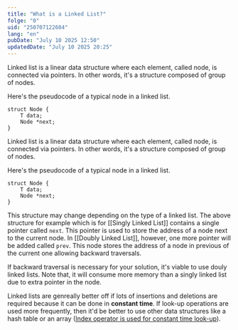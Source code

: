 ```yaml
---
title: "What is a Linked List?"
folge: "0"
uid: "250707122604"
lang: "en"
pubDate: "July 10 2025 12:50"
updatedDate: "July 10 2025 20:25"
---
```


Linked list is a linear data structure where each element, called node, is connected via pointers. In other words, it's a structure composed of group of nodes.

Here's the pseudocode of a typical node in a linked list.
```text
struct Node {
	T data;
	Node *next;
}
```

Linked list is a linear data structure where each element, called node, is connected via pointers. In other words, it's a structure composed of group of nodes.

Here's the pseudocode of a typical node in a linked list.
```text
struct Node {
	T data;
	Node *next;
}
```

This structure may change depending on the type of a linked list. The above structure for example which is for [[Singly Linked List]] contains a single pointer called `next`. This pointer is used to store the address of a node next to the current node. In [[Doubly Linked List]], however, one more pointer will be added called `prev`. This node stores the address of a node in previous of the current one allowing backward traversals.

If backward traversal is necessary for your solution, it's viable to use douly linked lists. Note that, it will consume more memory than a singly linked list due to extra pointer in the node.

Linked lists are genreally better off if lots of insertions and deletions are required because it can be done in **constant time**. If look-up operations are used more frequently, then it'd be better to use other data structures like a hash table or an array ([Index operator is used for constant time look-up](/en/note/250710210125-en/)).